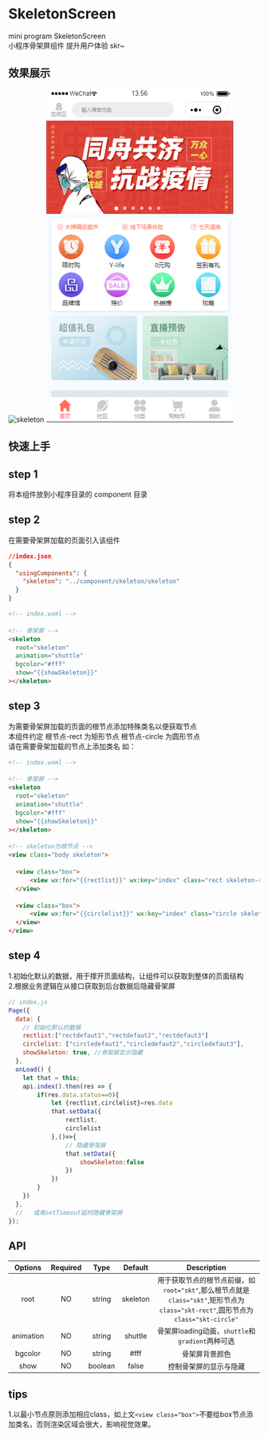 # SkeletonScreen

mini program SkeletonScreen  
小程序骨架屏组件 提升用户体验 skr~

## 效果展示
![skeleton](img/skeleton.png "skeleton")
![index](img/index.png "index")

## 快速上手

## step 1

将本组件放到小程序目录的 component 目录

## step 2

在需要骨架屏加载的页面引入该组件

```json
//index.json
{
  "usingComponents": {
    "skeleton": "../component/skeleton/skeleton"
  }
}
```

```html
<!-- index.wxml -->

<!-- 骨架屏 -->
<skeleton
  root="skeleton"
  animation="shuttle"
  bgcolor="#fff"
  show="{{showSkeleton}}"
></skeleton>
```

## step 3

为需要骨架屏加载的页面的根节点添加特殊类名以便获取节点  
 本组件约定 根节点-rect 为矩形节点 根节点-circle 为圆形节点  
 请在需要骨架加载的节点上添加类名 如：

```html
<!-- index.wxml -->

<!-- 骨架屏 -->
<skeleton
  root="skeleton"
  animation="shuttle"
  bgcolor="#fff"
  show="{{showSkeleton}}"
></skeleton>

<!-- skeleton为根节点 -->
<view class="body skeleton">

  <view class="box">
      <view wx:for="{{rectlist}}" wx:key="index" class="rect skeleton-rect">{{item}}</view>
  </view>

  <view class="box">
      <view wx:for="{{circlelist}}" wx:key="index" class="circle skeleton-circle">{{item}}</view>
  </view>
</view>
```

## step 4
  1.初始化默认的数据，用于撑开页面结构，让组件可以获取到整体的页面结构  
  2.根据业务逻辑在从接口获取到后台数据后隐藏骨架屏
```javascript
// index.js
Page({
  data: {
    // 初始化默认的数据  
    rectlist:["rectdefaut1","rectdefaut2","rectdefaut3"]
    circlelist: ["circledefaut1","circledefaut2","circledefaut3"],
    showSkeleton: true, //骨架屏显示隐藏
  },
  onLoad() {
    let that = this;
    api.index().then(res => {
        if(res.data.status==0){
            let {rectlist,circlelist}=res.data
            that.setData({
                rectlist,
                circlelist
            },()=>{
                // 隐藏骨架屏
                that.setData({
                    showSkeleton:false
                })
            })
        }
    })
  },
  //   或用setTimeout延时隐藏骨架屏
});
```
## API
|Options|Required|Type|Default|Description|
|:-----:|:-----:|:--:|:-----:|:---------:|
|root|NO|string|skeleton|用于获取节点的根节点前缀，如`root="skt"`,那么根节点就是`class="skt"`,矩形节点为`class="skt-rect"`,圆形节点为`class="skt-circle"`|
|animation|NO|string|shuttle|骨架屏loading动画，`shuttle`和`gradient`两种可选|
|bgcolor|NO|string|#fff|骨架屏背景颜色|
|show|NO|boolean|false|控制骨架屏的显示与隐藏|

## tips
1.以最小节点原则添加相应class，如上文`<view class="box">`不要给box节点添加类名，否则渲染区域会很大，影响视觉效果。